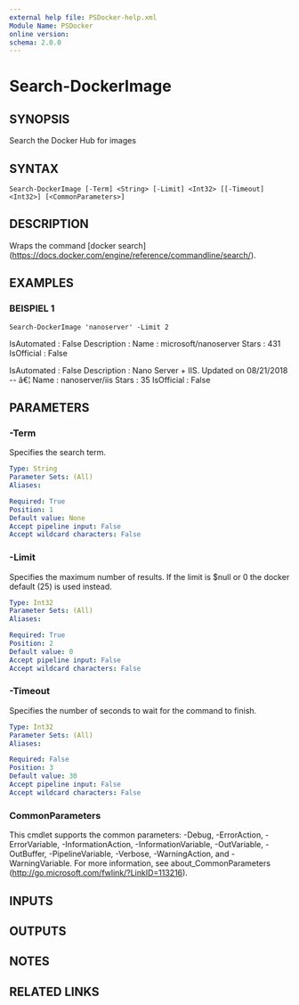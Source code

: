 ```yaml
---
external help file: PSDocker-help.xml
Module Name: PSDocker
online version:
schema: 2.0.0
---
```


# Search-DockerImage

## SYNOPSIS
Search the Docker Hub for images

## SYNTAX

```
Search-DockerImage [-Term] <String> [-Limit] <Int32> [[-Timeout] <Int32>] [<CommonParameters>]
```

## DESCRIPTION
Wraps the command \[docker search\](https://docs.docker.com/engine/reference/commandline/search/).

## EXAMPLES

### BEISPIEL 1
```
Search-DockerImage 'nanoserver' -Limit 2
```

IsAutomated : False
Description :
Name        : microsoft/nanoserver
Stars       : 431
IsOfficial  : False

IsAutomated : False
Description : Nano Server + IIS.
Updated on 08/21/2018 -- â€¦
Name        : nanoserver/iis
Stars       : 35
IsOfficial  : False

## PARAMETERS

### -Term
Specifies the search term.

```yaml
Type: String
Parameter Sets: (All)
Aliases:

Required: True
Position: 1
Default value: None
Accept pipeline input: False
Accept wildcard characters: False
```

### -Limit
Specifies the maximum number of results.
If the limit is $null or 0 the docker default (25) is used instead.

```yaml
Type: Int32
Parameter Sets: (All)
Aliases:

Required: True
Position: 2
Default value: 0
Accept pipeline input: False
Accept wildcard characters: False
```

### -Timeout
Specifies the number of seconds to wait for the command to finish.

```yaml
Type: Int32
Parameter Sets: (All)
Aliases:

Required: False
Position: 3
Default value: 30
Accept pipeline input: False
Accept wildcard characters: False
```

### CommonParameters
This cmdlet supports the common parameters: -Debug, -ErrorAction, -ErrorVariable, -InformationAction, -InformationVariable, -OutVariable, -OutBuffer, -PipelineVariable, -Verbose, -WarningAction, and -WarningVariable.
For more information, see about_CommonParameters (http://go.microsoft.com/fwlink/?LinkID=113216).

## INPUTS

## OUTPUTS

## NOTES

## RELATED LINKS
